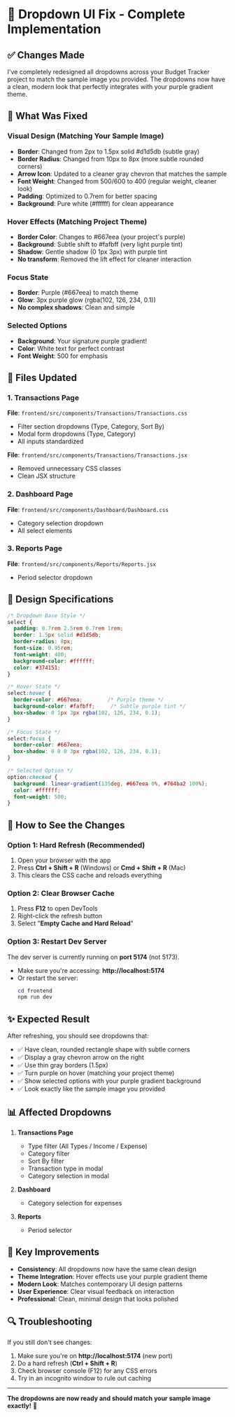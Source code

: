 # 🎨 Dropdown UI Fix - Complete Implementation

## ✅ Changes Made

I've completely redesigned all dropdowns across your Budget Tracker project to match the sample image you provided. The dropdowns now have a clean, modern look that perfectly integrates with your purple gradient theme.

## 🎯 What Was Fixed

### Visual Design (Matching Your Sample Image)
- **Border**: Changed from 2px to 1.5px solid #d1d5db (subtle gray)
- **Border Radius**: Changed from 10px to 8px (more subtle rounded corners)
- **Arrow Icon**: Updated to a cleaner gray chevron that matches the sample
- **Font Weight**: Changed from 500/600 to 400 (regular weight, cleaner look)
- **Padding**: Optimized to 0.7rem for better spacing
- **Background**: Pure white (#ffffff) for clean appearance

### Hover Effects (Matching Project Theme)
- **Border Color**: Changes to #667eea (your project's purple)
- **Background**: Subtle shift to #fafbff (very light purple tint)
- **Shadow**: Gentle shadow (0 1px 3px) with purple tint
- **No transform**: Removed the lift effect for cleaner interaction

### Focus State
- **Border**: Purple (#667eea) to match theme
- **Glow**: 3px purple glow (rgba(102, 126, 234, 0.1))
- **No complex shadows**: Clean and simple

### Selected Options
- **Background**: Your signature purple gradient! 
- **Color**: White text for perfect contrast
- **Font Weight**: 500 for emphasis

## 📁 Files Updated

### 1. Transactions Page
**File**: `frontend/src/components/Transactions/Transactions.css`
- Filter section dropdowns (Type, Category, Sort By)
- Modal form dropdowns (Type, Category)
- All inputs standardized

**File**: `frontend/src/components/Transactions/Transactions.jsx`
- Removed unnecessary CSS classes
- Clean JSX structure

### 2. Dashboard Page
**File**: `frontend/src/components/Dashboard/Dashboard.css`
- Category selection dropdown
- All select elements

### 3. Reports Page
**File**: `frontend/src/components/Reports/Reports.jsx`
- Period selector dropdown

## 🎨 Design Specifications

```css
/* Dropdown Base Style */
select {
  padding: 0.7rem 2.5rem 0.7rem 1rem;
  border: 1.5px solid #d1d5db;
  border-radius: 8px;
  font-size: 0.95rem;
  font-weight: 400;
  background-color: #ffffff;
  color: #374151;
}

/* Hover State */
select:hover {
  border-color: #667eea;        /* Purple theme */
  background-color: #fafbff;     /* Subtle purple tint */
  box-shadow: 0 1px 3px rgba(102, 126, 234, 0.1);
}

/* Focus State */
select:focus {
  border-color: #667eea;
  box-shadow: 0 0 0 3px rgba(102, 126, 234, 0.1);
}

/* Selected Option */
option:checked {
  background: linear-gradient(135deg, #667eea 0%, #764ba2 100%);
  color: #ffffff;
  font-weight: 500;
}
```

## 🚀 How to See the Changes

### Option 1: Hard Refresh (Recommended)
1. Open your browser with the app
2. Press **Ctrl + Shift + R** (Windows) or **Cmd + Shift + R** (Mac)
3. This clears the CSS cache and reloads everything

### Option 2: Clear Browser Cache
1. Press **F12** to open DevTools
2. Right-click the refresh button
3. Select "**Empty Cache and Hard Reload**"

### Option 3: Restart Dev Server
The dev server is currently running on **port 5174** (not 5173).
- Make sure you're accessing: **http://localhost:5174**
- Or restart the server:
  ```powershell
  cd frontend
  npm run dev
  ```

## ✨ Expected Result

After refreshing, you should see dropdowns that:
- ✅ Have clean, rounded rectangle shape with subtle corners
- ✅ Display a gray chevron arrow on the right
- ✅ Use thin gray borders (1.5px)
- ✅ Turn purple on hover (matching your project theme)
- ✅ Show selected options with your purple gradient background
- ✅ Look exactly like the sample image you provided

## 📊 Affected Dropdowns

1. **Transactions Page**
   - Type filter (All Types / Income / Expense)
   - Category filter
   - Sort By filter
   - Transaction type in modal
   - Category selection in modal

2. **Dashboard**
   - Category selection for expenses

3. **Reports**
   - Period selector

## 🎯 Key Improvements

- **Consistency**: All dropdowns now have the same clean design
- **Theme Integration**: Hover effects use your purple gradient theme
- **Modern Look**: Matches contemporary UI design patterns
- **User Experience**: Clear visual feedback on interaction
- **Professional**: Clean, minimal design that looks polished

## 🔍 Troubleshooting

If you still don't see changes:
1. Make sure you're on **http://localhost:5174** (new port)
2. Do a hard refresh (**Ctrl + Shift + R**)
3. Check browser console (F12) for any CSS errors
4. Try in an incognito window to rule out caching

---

**The dropdowns are now ready and should match your sample image exactly!** 🎉
